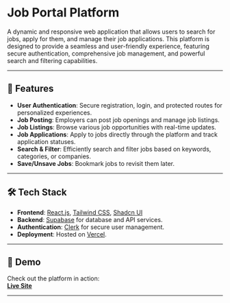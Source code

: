 # Job Portal Platform

A dynamic and responsive web application that allows users to search for jobs, apply for them, and manage their job applications. This platform is designed to provide a seamless and user-friendly experience, featuring secure authentication, comprehensive job management, and powerful search and filtering capabilities.

---

## 🚀 Features

- **User Authentication**: Secure registration, login, and protected routes for personalized experiences.
- **Job Posting**: Employers can post job openings and manage job listings.
- **Job Listings**: Browse various job opportunities with real-time updates.
- **Job Applications**: Apply to jobs directly through the platform and track application statuses.
- **Search & Filter**: Efficiently search and filter jobs based on keywords, categories, or companies.
- **Save/Unsave Jobs**: Bookmark jobs to revisit them later.

---

## 🛠️ Tech Stack

- **Frontend**: [React.js](https://reactjs.org/), [Tailwind CSS](https://tailwindcss.com/), [Shadcn UI](https://shadcn.dev/)
- **Backend**: [Supabase](https://supabase.com/) for database and API services.
- **Authentication**: [Clerk](https://clerk.dev/) for secure user management.
- **Deployment**: Hosted on [Vercel](https://vercel.com/).

---

## 📸 Demo

Check out the platform in action:  
[**Live Site**](https://hirrd-livid-pi.vercel.app/)

---
